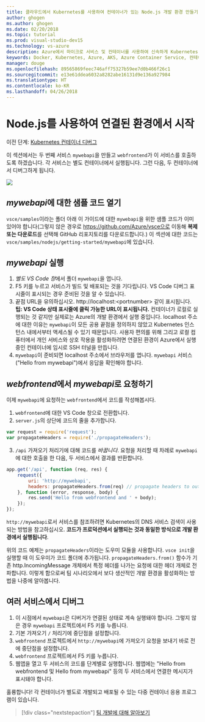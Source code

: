 ```yaml
---
title: 클라우드에서 Kubernetes를 사용하여 컨테이너가 있는 Node.js 개발 환경 만들기 - 5단계 - 다른 컨테이너 호출 | Microsoft Docs
author: ghogen
ms.author: ghogen
ms.date: 02/20/2018
ms.topic: tutorial
ms.prod: visual-studio-dev15
ms.technology: vs-azure
description: Azure에서 마이크로 서비스 및 컨테이너를 사용하여 신속하게 Kubernetes 개발
keywords: Docker, Kubernetes, Azure, AKS, Azure Container Service, 컨테이너
manager: douge
ms.openlocfilehash: 89565869feec746aff75327b59ee7d0b466f26c1
ms.sourcegitcommit: e13e61ddea6032a8282abe16131d9e136a927984
ms.translationtype: HT
ms.contentlocale: ko-KR
ms.lasthandoff: 04/26/2018
---
```

# <a name="get-started-on-connected-environment-with-nodejs"></a>Node.js를 사용하여 연결된 환경에서 시작

이전 단계: [Kubernetes 컨테이너 디버그](get-started-nodejs-04.md)

이 섹션에서는 두 번째 서비스 `mywebapi`을 만들고 `webfrontend`가 이 서비스를 호출하도록 하겠습니다. 각 서비스는 별도 컨테이너에서 실행됩니다. 그런 다음, 두 컨테이너에서 디버그하게 됩니다.

![](media/multi-container.png)

## <a name="open-sample-code-for-mywebapi"></a>*mywebapi*에 대한 샘플 코드 열기
`vsce/samples`이라는 폴더 아래 이 가이드에 대한 `mywebapi`을 위한 샘플 코드가 이미 있어야 합니다(그렇지 않은 경우로 https://github.com/Azure/vsce으로 이동해 **복제 또는 다운로드**를 선택해 GitHub 리포지토리를 다운로드합니다.) 이 섹션에 대한 코드는 `vsce/samples/nodejs/getting-started/mywebapi`에 있습니다.

## <a name="run-mywebapi"></a>*mywebapi* 실행
1. *별도 VS Code 창*에서 폴더 `mywebapi`을 엽니다.
1. F5 키를 누르고 서비스가 빌드 및 배포되는 것을 기다립니다. VS Code 디버그 표시줄이 표시되는 경우 준비된 것을 알 수 있습니다.
1. 끝점 URL을 유의하십시오. http://localhost:\<portnumber\> 같이 표시됩니다. **팁: VS Code 상태 표시줄에 클릭 가능한 URL이 표시됩니다.** 컨테이너가 로컬로 실행되는 것 같지만 실제로는 Azure의 개발 환경에서 실행 중입니다. localhost 주소에 대한 이유는 `mywebapi`이 모든 공용 끝점을 정의하지 않았고 Kubernetes 인스턴스 내에서부터 액세스될 수 있기 때문입니다. 사용자 편의를 위해 그리고 로컬 컴퓨터에서 개인 서비스와 상호 작용을 활성화하려면 연결된 환경이 Azure에서 실행 중인 컨테이너에 임시로 SSH 터널을 만듭니다.
1. `mywebapi`이 준비되면 localhost 주소에서 브라우저를 엽니다. `mywebapi` 서비스("Hello from mywebapi")에서 응답을 확인해야 합니다.


## <a name="make-a-request-from-webfrontend-to-mywebapi"></a>*webfrontend*에서 *mywebapi*로 요청하기
이제 `mywebapi`에 요청하는 `webfrontend`에서 코드를 작성해봅시다.
1. `webfrontend`에 대한 VS Code 창으로 전환합니다.
1. `server.js`의 상단에 코드의 줄을 추가합니다.
```javascript
var request = require('request');
var propagateHeaders = require('./propagateHeaders');
```

3. `/api` 가져오기 처리기에 대해 코드를 *바꿉니다*. 요청을 처리할 때 차례로 `mywebapi`에 대한 호출을 한 다음, 두 서비스에서 결과를 반환합니다.

```javascript
app.get('/api', function (req, res) {
    request({
        uri: 'http://mywebapi',
        headers: propagateHeaders.from(req) // propagate headers to outgoing requests
    }, function (error, response, body) {
        res.send('Hello from webfrontend and ' + body);
    });
});
```

`http://mywebapi`로서 서비스를 참조하려면 Kubernetes의 DNS 서비스 검색이 사용되는 방법을 참고하십시오. **코드가 프로덕션에서 실행되는 것과 동일한 방식으로 개발 환경에서 실행됩니다**.

위의 코드 예제는 `propagateHeaders`이라는 도우미 모듈을 사용합니다. `vsce init`을 실행할 때 이 도우미가 코드 폴더에 추가됩니다. `propagateHeaders.from()` 함수가 기존 http.IncomingMessage 개체에서 특정 헤더를 나가는 요청에 대한 헤더 개체로 전파합니다. 이렇게 함으로써 팀 시나리오에서 보다 생산적인 개발 환경을 활성화하는 방법을 나중에 알아봅니다.


## <a name="debug-across-multiple-services"></a>여러 서비스에서 디버그
1. 이 시점에서 `mywebapi`은 디버거가 연결된 상태로 계속 실행돼야 합니다. 그렇지 않은 경우 `mywebapi` 프로젝트에서 F5 키를 누릅니다.
1. 기본 가져오기 `/` 처리기에 중단점을 설정합니다.
1. `webfrontend` 프로젝트에서 `http://mywebapi`에 가져오기 요청을 보내기 바로 전에 중단점을 설정합니다.
1. `webfrontend` 프로젝트에서 F5 키를 누릅니다.
1. 웹앱을 열고 두 서비스의 코드를 단계별로 실행합니다. 웹앱에는 "Hello from webfrontend 및 Hello from mywebapi" 등의 두 서비스에서 연결한 메시지가 표시돼야 합니다.


훌륭합니다! 각 컨테이너가 별도로 개발되고 배포될 수 있는 다중 컨테이너 응용 프로그램이 있습니다.

> [!div class="nextstepaction"]
> [팀 개발에 대해 알아보기](get-started-nodejs-06.md)
